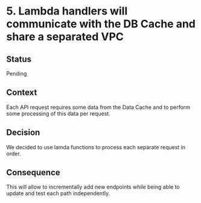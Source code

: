 # 5. Lambda handlers will communicate with the DB Cache and share a separated VPC

## Status
Pending

## Context
Each API request requires some data from the Data Cache and to perform some processing of this data per request.

## Decision
We decided to use lamda functions to process each separate request in order. 

## Consequence
This will allow to incrementally add new endpoints while being able to update and test each path independently.
